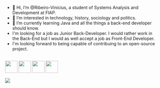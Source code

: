 - 👋 Hi, I’m @Ribeiro-Vinicius, a student of Systems Analysis and Development at FIAP.
- 👀 I’m interested in technology, history, sociology and politics.
- 🌱 I’m currently learning Java and all the things a back-end developer should know.
- I'm looking for a job as Junior Back-Developer. I would rather work in the Back-End but I would as well accept a job as Front-End Developer.
- I'm looking forward to being capable of contribuing to an open-source project.
 

<div style="display: inline_block"><br>
<img align="center" height="40" width="40" src="https://cdn.jsdelivr.net/gh/devicons/devicon/icons/java/java-original.svg" />            
<img align="center" height="40" width="40" src="https://cdn.jsdelivr.net/gh/devicons/devicon/icons/linux/linux-original.svg" />
<img align="center" height="40" width="40" src="https://cdn.jsdelivr.net/gh/devicons/devicon/icons/ubuntu/ubuntu-plain.svg" />
<img align="center" height="40" width="40" src="https://cdn.jsdelivr.net/gh/devicons/devicon/icons/git/git-original.svg" />
</div><br>


<div>
  <a href="linkedin.com/in/vinícius-santos-ribeiro-ab7922216" target="_blank"><img src="https://img.shields.io/badge/LinkedIn-0077B5?style=for-the-badge&logo=linkedin&logoColor=white" target="_blank"></a>
</div>
          
